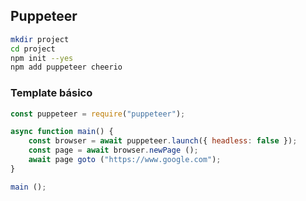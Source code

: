 ## Puppeteer
```bash
mkdir project
cd project
npm init --yes
npm add puppeteer cheerio

```

### Template básico
```js
const puppeteer = require("puppeteer");

async function main() {
	const browser = await puppeteer.launch({ headless: false });
	const page = await browser.newPage ();
	await page goto ("https://www.google.com");
}

main ();
```
